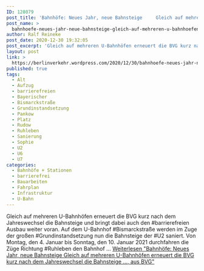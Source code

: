 ```yaml
---
ID: 128079
post_title: 'Bahnhöfe: Neues Jahr, neue Bahnsteige     Gleich auf mehreren U-Bahnhöfen erneuert die BVG kurz nach dem Jahreswechsel die Bahnsteige …, aus BVG'
post_name: >
  bahnhoefe-neues-jahr-neue-bahnsteige-gleich-auf-mehreren-u-bahnhoefen-erneuert-die-bvg-kurz-nach-dem-jahreswechsel-die-bahnsteige-aus-bvg-2
author: Ralf Reineke
post_date: 2020-12-30 19:32:05
post_excerpt: 'Gleich auf mehreren U-Bahnhöfen erneuert die BVG kurz nach dem Jahreswechsel die Bahnsteige und bringt dabei auch den #barrierefreien Ausbau weiter voran. Auf dem U-Bahnhof #Bismarckstraße werden im Zuge der großen #Grundinstandsetzung nun die Bahnsteige der #U2 saniert. Von Montag, den 4. Januar bis Sonntag, den 10. Januar 2021 durchfahren die Züge Richtung #Ruhleben den Bahnhof … <a href="https://berlinverkehr.wordpress.com/2020/12/30/bahnhoefe-neues-jahr-neue-bahnsteige-gleich-auf-mehreren-u-bahnhoefen-erneuert-die-bvg-kurz-nach-dem-jahreswechsel-die-bahnsteige-aus-bvg/" class="more-link">Weiterlesen<span class="screen-reader-text"> "Bahnhöfe: Neues Jahr, neue Bahnsteige     Gleich auf mehreren U-Bahnhöfen erneuert die BVG kurz nach dem Jahreswechsel die Bahnsteige …, aus BVG"</span></a>'
layout: post
link: >
  https://berlinverkehr.wordpress.com/2020/12/30/bahnhoefe-neues-jahr-neue-bahnsteige-gleich-auf-mehreren-u-bahnhoefen-erneuert-die-bvg-kurz-nach-dem-jahreswechsel-die-bahnsteige-aus-bvg/
published: true
tags:
  - Alt
  - Aufzug
  - barrierefreien
  - Bayerischer
  - Bismarckstraße
  - Grundinstandsetzung
  - Pankow
  - Platz
  - Rudow
  - Ruhleben
  - Sanierung
  - Sophie
  - U2
  - U6
  - U7
categories:
  - Bahnhöfe + Stationen
  - barrierefrei
  - Bauarbeiten
  - Fahrplan
  - Infrastruktur
  - U-Bahn
---
```

Gleich auf mehreren U-Bahnhöfen erneuert die BVG kurz nach dem Jahreswechsel die Bahnsteige und bringt dabei auch den #barrierefreien Ausbau weiter voran. Auf dem U-Bahnhof #Bismarckstraße werden im Zuge der großen #Grundinstandsetzung nun die Bahnsteige der #U2 saniert. Von Montag, den 4. Januar bis Sonntag, den 10. Januar 2021 durchfahren die Züge Richtung #Ruhleben den Bahnhof &#8230; <a href="https://berlinverkehr.wordpress.com/2020/12/30/bahnhoefe-neues-jahr-neue-bahnsteige-gleich-auf-mehreren-u-bahnhoefen-erneuert-die-bvg-kurz-nach-dem-jahreswechsel-die-bahnsteige-aus-bvg/" class="more-link">Weiterlesen<span class="screen-reader-text"> "Bahnhöfe: Neues Jahr, neue Bahnsteige     Gleich auf mehreren U-Bahnhöfen erneuert die BVG kurz nach dem Jahreswechsel die Bahnsteige &#8230;, aus&#160;BVG"</span></a>